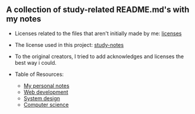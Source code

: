 ## A collection of study-related README.md's with my notes

- Licenses related to the files that aren't initially made by me: [licenses](./licenses)

- The license used in this project: [study-notes](./licenses/study-notes.lorrito)

- To the original creators, I tried to add acknowledges and licenses the best way i could.

- Table of Resources:
  * [My personal notes](./notes/PERSONAL-NOTES.md)
  * [Web development](./notes/WEB.md)
  * [System design](./notes/SYSTEM-DESIGN.md)
  * [Computer science](./notes/COMPUTER-SCIENCE.md)
